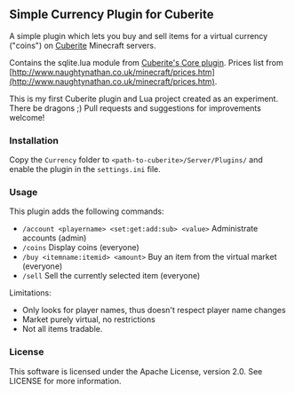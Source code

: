 ## Simple Currency Plugin for Cuberite

A simple plugin which lets you buy and sell items for a virtual
currency ("coins") on [Cuberite][cuberite-org] Minecraft servers.

Contains the sqlite.lua module from [Cuberite's Core plugin][cuberite-core-gh].
Prices list from [http://www.naughtynathan.co.uk/minecraft/prices.htm](http://www.naughtynathan.co.uk/minecraft/prices.htm).

This is my first Cuberite plugin and Lua project created as an experiment. There be dragons ;) Pull requests and suggestions for improvements welcome!

### Installation
Copy the `Currency` folder to `<path-to-cuberite>/Server/Plugins/` and
enable the plugin in the `settings.ini` file.

### Usage
This plugin adds the following commands:

* `/account <playername> <set:get:add:sub> <value>` Administrate accounts (admin)
* `/coins` Display coins (everyone)
* `/buy <itemname:itemid> <amount>` Buy an item from the virtual market (everyone)
* `/sell` Sell the currently selected item (everyone)

Limitations:

* Only looks for player names, thus doesn't respect player name changes
* Market purely virtual, no restrictions
* Not all items tradable.

### License
This software is licensed under the Apache License, version 2.0.
See LICENSE for more information.

[cuberite-org]: http://cuberite.org/
[cuberite-core-gh]: https://github.com/cuberite/Core

